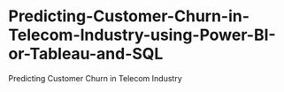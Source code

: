 # Predicting-Customer-Churn-in-Telecom-Industry-using-Power-BI-or-Tableau-and-SQL
Predicting Customer Churn in Telecom Industry
